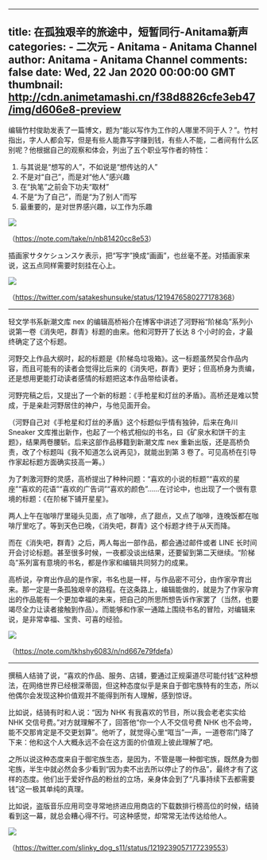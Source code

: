 
---
title: 在孤独艰辛的旅途中，短暂同行-Anitama新声
categories: 
    - 二次元
    - Anitama - Anitama Channel
author: Anitama - Anitama Channel
comments: false
date: Wed, 22 Jan 2020 00:00:00 GMT
thumbnail: http://cdn.animetamashi.cn/f38d8826cfe3eb47/img/d606e8-preview
---

<div>   
<p>编辑竹村俊助发表了一篇博文，题为“能以写作为工作的人哪里不同于人？”。竹村指出，字人人都会写，但是有些人能靠写字赚到钱，有些人不能，二者间有什么区别呢？他根据自己的观察和体会，列出了五个职业写作者的特性：</p>
<ol>
  <li>与其说是“想写的人”，不如说是“想传达的人”</li>
  <li>不是对“自己”，而是对“他人”感兴趣</li>
  <li>在“执笔”之前会下功夫“取材”</li>
  <li>不是“为了自己”，而是“为了别人”而写</li>
  <li>最重要的，是对世界感兴趣，以工作为乐趣</li>
</ol>
<p><img data-src="http://cdn.animetamashi.cn/f38d8826cfe3eb47/img/d606e8-preview" alt=" " src="http://cdn.animetamashi.cn/f38d8826cfe3eb47/img/d606e8-preview" referrerpolicy="no-referrer"></p>
<p>（<a href="https://note.com/take/n/nb81420cc8e53" title="https://note.com/take/n/nb81420cc8e53">https://note.com/take/n/nb81420cc8e53</a>）</p>
<p>插画家サタケシュンスケ表示，把“写字”换成“画画”，也丝毫不差。对插画家来说，这五点同样需要时刻挂在心上。</p>
<p><img data-src="http://cdn.animetamashi.cn/f38d8826cfe3eb47/img/7fea1d-preview" alt=" " src="http://cdn.animetamashi.cn/f38d8826cfe3eb47/img/7fea1d-preview" referrerpolicy="no-referrer"></p>
<p>（<a href="https://twitter.com/satakeshunsuke/status/1219476580277178368" title="https://twitter.com/satakeshunsuke/status/1219476580277178368">https://twitter.com/satakeshunsuke/status/1219476580277178368</a>）</p>
<hr>
<p>轻文学书系新潮文库 nex 的编辑高桥裕介在博客中讲述了河野裕“阶梯岛”系列小说第一卷《消失吧，群青》标题的由来。他和河野开了长达 8 个小时的会，才最终确定了这个标题。</p>
<p>河野交上作品大纲时，起的标题是《阶梯岛垃圾箱》。这一标题虽然契合作品内容，而且可能有的读者会觉得比后来的《消失吧，群青》更好；但高桥身为责编，还是想用更能打动读者感情的标题把这本作品带给读者。</p>
<p>河野完稿之后，又提出了一个新的标题：《手枪星和灯丝的矛盾》。高桥还是难以赞成，于是亲赴河野居住的神户，与他见面开会。</p>
<p>（河野自己对《手枪星和灯丝的矛盾》这个标题似乎情有独钟，后来在角川 Sneaker 文库推出新作，也起了一个格式相似的书名，曰《矿泉水和饼干的主题》，结果两卷腰斩。后来这部作品移籍到新潮文库 nex 重新出版，还是高桥负责，改了个标题叫《我不知道怎么说再见》，就能出到第 3 卷了。可见高桥在引导作家起标题方面确实技高一筹。）</p>
<p>为了刺激河野的灵感，高桥提出了种种问题：“喜欢的小说的标题”“喜欢的星座”“喜欢的花语”“喜欢的广告词”“喜欢的颜色”……在讨论中，也出现了一个很有意境的标题：《在阶梯下铺开星星》。</p>
<p>两人上午在咖啡厅里碰头见面，点了咖啡，点了甜点，又点了咖啡，连晚饭都在咖啡厅里吃了。等到天色已晚，《消失吧，群青》这个标题才终于从天而降。</p>
<p>而在《消失吧，群青》之后，两人每出一部作品，都会通过邮件或者 LINE 长时间开会讨论标题。甚至很多时候，一夜都没谈出结果，还要留到第二天继续。“阶梯岛”系列富有意境的书名，都是作家和编辑共同努力的成果。</p>
<p>高桥说，孕育出作品的是作家，书名也是一样，与作品密不可分，由作家孕育出来。那一定是一条孤独艰辛的路程。在这条路上，编辑能做的，就是为了作家孕育出的作品能有一个更加幸福的未来，把自己的所思所想告诉作家罢了（当然，也要竭尽全力让读者接触到作品）。而能够和作家一通踏上围绕书名的冒险，对编辑来说，是非常幸福、宝贵、可喜的经验。</p>
<p><img data-src="http://cdn.animetamashi.cn/f38d8826cfe3eb47/img/84b504-preview" alt=" " src="http://cdn.animetamashi.cn/f38d8826cfe3eb47/img/84b504-preview" referrerpolicy="no-referrer"></p>
<p>（<a href="https://note.com/tkhshy6083/n/nd667e79fdefa" title="https://note.com/tkhshy6083/n/nd667e79fdefa">https://note.com/tkhshy6083/n/nd667e79fdefa</a>）</p>
<hr>
<p>撰稿人结骑了说，“喜欢的作品、服务、店铺，要通过正规渠道尽可能付钱”这种想法，在网络世界已经根深蒂固，但这种态度似乎是来自于御宅族特有的生态，所以他偶尔会发现这种价值观并不能得到所有人理解，感到惊讶。</p>
<p>比如说，结骑有时和人说：“因为 NHK 有我喜欢的节目，所以我会老老实实给 NHK 交信号费。”对方就理解不了，回答他“你一个人不交信号费 NHK 也不会垮，能不交那肯定是不交更划算”。他听了，就觉得心里“哐当”一声，一道卷帘门降了下来：他和这个人大概永远不会在这方面的价值观上彼此理解了吧。</p>
<p>之所以说这种态度来自于御宅族生态，是因为，不管是哪一种御宅族，既然身为御宅族，半生中就必然会多少看到“因为卖不出去所以停止了的作品”，最终才有了这样的态度。他们出于爱好作品的粉丝的立场，亲身体会到了“凡事持续下去都需要钱”这一极其单纯的真理。</p>
<p>比如说，盗版音乐应用司空寻常地挤进应用商店的下载数排行榜高位的时候，结骑看到这一幕，就总会糟心得不行。可这种感觉，却常常无法传达给他人。</p>
<p><img data-src="http://cdn.animetamashi.cn/f38d8826cfe3eb47/img/90dd98-preview" alt=" " src="http://cdn.animetamashi.cn/f38d8826cfe3eb47/img/90dd98-preview" referrerpolicy="no-referrer"></p>
<p>（<a href="https://twitter.com/slinky_dog_s11/status/1219239057177239553" title="https://twitter.com/slinky_dog_s11/status/1219239057177239553">https://twitter.com/slinky_dog_s11/status/1219239057177239553</a>）</p>  
</div>
            